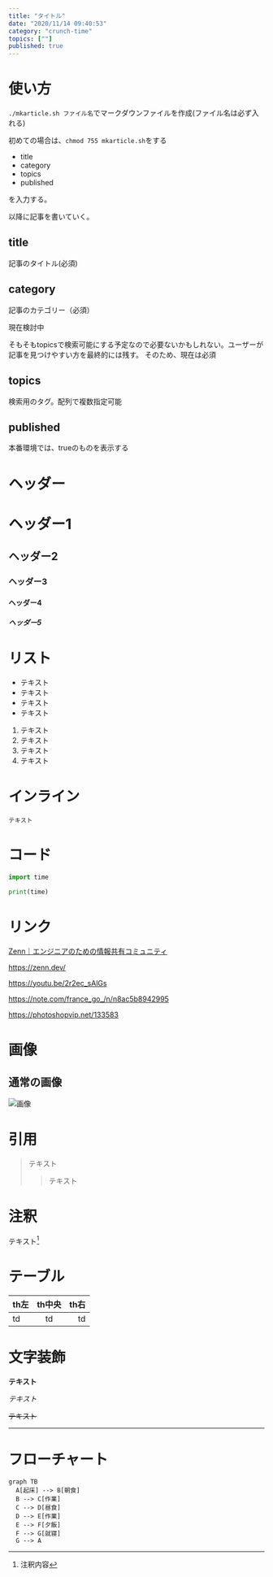 ```yaml
---
title: "タイトル"
date: "2020/11/14 09:40:53"
category: "crunch-time"
topics: [""]
published: true
---
```


# 使い方

`./mkarticle.sh ファイル名`でマークダウンファイルを作成(ファイル名は必ず入れる)

初めての場合は、`chmod 755 mkarticle.sh`をする

- title
- category
- topics
- published

を入力する。

以降に記事を書いていく。

## title
記事のタイトル(必須)

## category
記事のカテゴリー（必須）

現在検討中

そもそもtopicsで検索可能にする予定なので必要ないかもしれない。ユーザーが記事を見つけやすい方を最終的には残す。
そのため、現在は必須

## topics
検索用のタグ。配列で複数指定可能

## published
本番環境では、trueのものを表示する

# ヘッダー

# ヘッダー1
## ヘッダー2
### ヘッダー3
#### ヘッダー4
##### ヘッダー5

# リスト

- テキスト
- テキスト
- テキスト
- テキスト

1. テキスト
2. テキスト
3. テキスト
4. テキスト

# インライン

`テキスト`

# コード

```py:main.py
import time

print(time)
```

# リンク

[Zenn｜エンジニアのための情報共有コミュニティ](https://zenn.dev/)

https://zenn.dev/

https://youtu.be/2r2ec_sAlGs

https://note.com/france_go_/n/n8ac5b8942995

https://photoshopvip.net/133583

# 画像


## 通常の画像

![画像](https://images.pexels.com/photos/11041568/pexels-photo-11041568.jpeg?auto=compress&cs=tinysrgb&dpr=2&h=750&w=1260)

# 引用
> テキスト
>> テキスト

# 注釈

テキスト[^1]

[^1]: 注釈内容

# テーブル

| th左 | th中央 | th右 |
| :-- | :-: | --: |
| td | td | td |

# 文字装飾

**テキスト**

*テキスト*

~~テキスト~~

***

# フローチャート

```mermaid
graph TB
  A[起床] --> B[朝食]
  B --> C[作業]
  C --> D[昼食]
  D --> E[作業]
  E --> F[夕飯]
  F --> G[就寝]
  G --> A
```